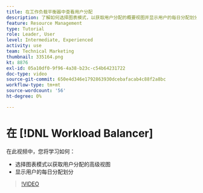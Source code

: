 ```yaml
---
title: 在工作负载平衡器中查看用户分配
description: 了解如何选择图表模式，以获取用户分配的概要视图并显示用户的每日分配划分。
feature: Resource Management
type: Tutorial
role: Leader, User
level: Intermediate, Experienced
activity: use
team: Technical Marketing
thumbnail: 335164.png
kt: 8876
exl-id: 05a10df0-9f96-4a38-b23c-c54b64231722
doc-type: video
source-git-commit: 650e4d346e1792863930dcebafacab4c88f2a8bc
workflow-type: tm+mt
source-wordcount: '56'
ht-degree: 0%

---
```


# 在 [!DNL Workload Balancer]

在此视频中，您将学习如何：

* 选择图表模式以获取用户分配的高级视图
* 显示用户的每日分配划分

>[!VIDEO](https://video.tv.adobe.com/v/335164/?quality=12&learn=on)
